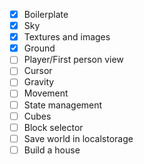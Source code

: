 - [X] Boilerplate
- [X] Sky
- [X] Textures and images
- [X] Ground
- [ ] Player/First person view
- [ ] Cursor
- [ ] Gravity
- [ ] Movement
- [ ] State management
- [ ] Cubes
- [ ] Block selector
- [ ] Save world in localstorage
- [ ] Build a house
